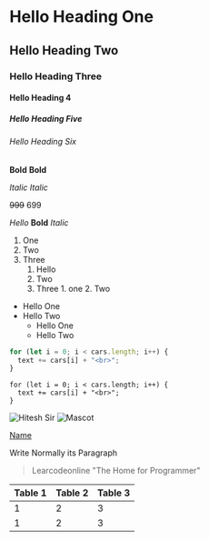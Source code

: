 <!-- What is markdown -->
<!-- Markdown is a way to style text on the web. You control the display of the document; formatting words as bold or italic, adding images, and creating lists are just a few of the things we can do with Markdown. Mostly, Markdown is just regular text with a few non-alphabetic characters thrown in, like # or *. -->

<!-- Heading -->

# Hello Heading One

## Hello Heading Two

### Hello Heading Three

#### Hello Heading 4

##### Hello Heading Five

###### Hello Heading Six

<!-- EMPHASIS -->

<!-- Bold -->

**Bold**
**Bold**

<!-- Italic -->

_Italic_
_Italic_

<!-- Strikethrough -->

~~999~~ 699

<!-- Combining Both Bold and Italic -->

_Hello_ **Bold** _Italic_

<!-- List -->
<!-- Order List -->

1. One
2. Two
3. Three
   1. Hello
   2. Two
   3. Three 1. one 2. Two
   <!-- Unorder List -->

- Hello One
- Hello Two
  - Hello One
  - Hello Two

<!-- Code Block -->

```javascript
for (let i = 0; i < cars.length; i++) {
  text += cars[i] + "<br>";
}
```

```
for (let i = 0; i < cars.length; i++) {
  text += cars[i] + "<br>";
}
```

<!-- Image -->

![Hitesh Sir](./hello.jpeg)
![Mascot](https://learncodeonline.in/mascot.png "LCO MasCot")

<!-- Link -->

[Name](https://www.google.com/ "Google")

<!-- Paragraph -->

Write Normally its Paragraph

<!-- Blockquotes -->

> Learcodeonline "The Home for Programmer"

<!-- Table Format -->

| Table 1 | Table 2 | Table 3 |
| ------- | ------- | ------- |
| 1       | 2       | 3       |
| 1       | 2       | 3       |
